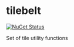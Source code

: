 # tilebelt

[![NuGet Status](http://img.shields.io/nuget/v/quantized-mesh-tile.svg?style=flat)](https://www.nuget.org/packages/tilebelt/)

Set of tile utility functions
